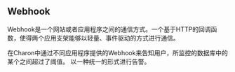 
## Webhook

Webhook是一个网站或者应用程序之间的通信方式。一个基于HTTP的回调函数，使得两个应用支架能够以轻量、事件驱动的方式进行通信。

在Charon中通过不同应用程序提供的Webhook来告知用户，所监控的数据库中的某个之间超过了阈值。 以一种统一的形式进行告警。